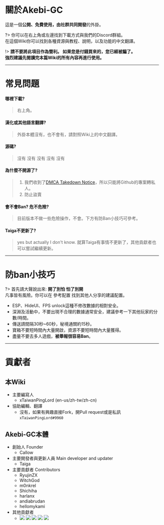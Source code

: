 <!-- zh-tw/README.md (Home) -->

# 關於Akebi-GC
這是一個**公開、免費使用，由社群共同開發**的外掛。 

?> 你可以在右上角或左邊找到下載方式與我們的Discord群組。<br>
在這個Wiki你可以找到各種資源與教程、說明，以及功能的中文翻譯。

!> **請不要將此項目作為營利。 如果您是付錢買來的，您已經被騙了。** <br>
**強烈建議先閱讀完本篇Wiki的所有內容再進行使用。**

---

# 常見問題
#### 哪裡下載?
> 右上角。

#### 漢化或其他語言翻譯?
> 外掛本體沒有，也不會有，請對照Wiki上的中文翻譯。

#### 源碼?
> 沒有 沒有 沒有 沒有 沒有

#### 為什麼不開源了?
> 1. 我們收到了[DMCA Takedown Notice](https://zh.wikipedia.org/wiki/%E6%95%B8%E5%AD%97%E5%8D%83%E5%B9%B4%E7%89%88%E6%AC%8A%E6%B3%95)，所以只能將Github的專案轉私人。
> 2. 防止盜賣

#### 會不會Ban? 危不危險?
> 目前版本不做一些危險操作，不會。下方有防Ban小技巧可參考。

#### Taiga不更新了?
> yes but actually I don't know. 就算Taiga有事情不更新了，其他貢獻者也可以嘗試繼續更新。

---

# 防ban小技巧
?> 首先請大聲說出來: **開了別怕 怕了別開** <br>
凡事皆有風險。你可以在 參考配置 找到其他人分享的建議配置。
- ESP、HideUI、FPS unlock這種不修改數據的相對安全。
- 深淵及活動中，不要出現不合理的數據通常安全，建議參考一下其他玩家的分數/時間。
- 傳送請間隔30秒~60秒，秘境通關約15秒。
- 寶箱不要短時間內大量開啟，資源不要短時間內大量獲得。
- 盡量不要去多人遊戲，**被舉報很容易Ban**。

---

# 貢獻者
## 本Wiki
- 主要編寫人
  - xTaiwanPingLord (en-us/zh-tw/zh-cn)
- 協助編輯、翻譯
  - 沒有，如果有興趣直接Fork，開Pull request或是私訊`xTaiwanPingLord#9960`

## Akebi-GC本體
- 創始人 Founder
  - Callow
- 主要開發者與更新人員 Main developer and updater
  - Taiga
- 主要貢獻者 Contributors
  - RyujinZX
  - WitchGod
  - m0nkrel
  - Shichiha
  - harlanx
  - andiabrudan
  - hellomykami
- 其他貢獻者
  - ![](https://i.imgur.com/utgom0J.png)
  ![](https://i.imgur.com/PBHAPrt.png)
  ![](https://i.imgur.com/gEbUn9j.png)
  ![](https://i.imgur.com/79fxpgC.png)
  ![](https://i.imgur.com/wTgijao.png)